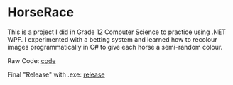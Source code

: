 # HorseRace
This is a project I did in Grade 12 Computer Science to practice using .NET WPF. I experimented with a betting system and learned how to recolour images programmatically in C# to give each horse a semi-random colour.

Raw Code: [code](/code)

Final "Release" with .exe: [release](/release)
